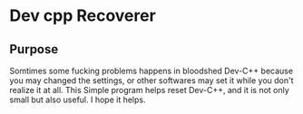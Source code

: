 # Dev cpp Recoverer
## Purpose
Somtimes some fucking problems happens in bloodshed Dev-C++ because you may changed the settings, or other softwares may set it while you don't realize it at all.
This Simple program helps reset Dev-C++, and it is not only small but also useful.
I hope it helps.
